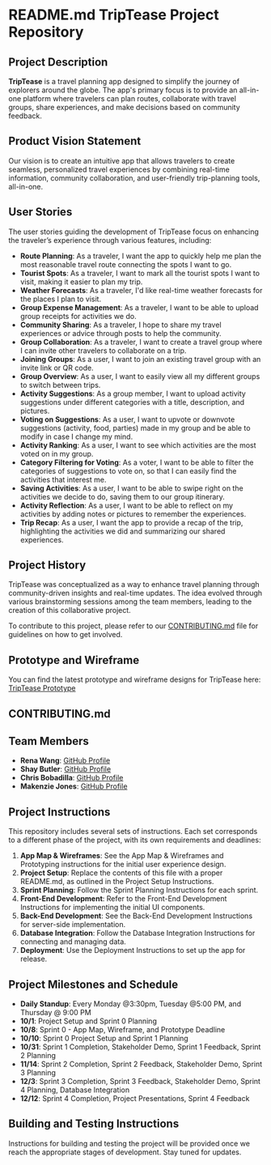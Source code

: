 # README.md TripTease Project Repository

## Project Description

**TripTease** is a travel planning app designed to simplify the journey of explorers around the globe. The app's primary focus is to provide an all-in-one platform where travelers can plan routes, collaborate with travel groups, share experiences, and make decisions based on community feedback.

## Product Vision Statement
Our vision is to create an intuitive app that allows travelers to create seamless, personalized travel experiences by combining real-time information, community collaboration, and user-friendly trip-planning tools, all-in-one.

## User Stories
The user stories guiding the development of TripTease focus on enhancing the traveler’s experience through various features, including:

- **Route Planning**: As a traveler, I want the app to quickly help me plan the most reasonable travel route connecting the spots I want to go.
- **Tourist Spots**: As a traveler, I want to mark all the tourist spots I want to visit, making it easier to plan my trip.
- **Weather Forecasts**: As a traveler, I'd like real-time weather forecasts for the places I plan to visit.
- **Group Expense Management**: As a traveler, I want to be able to upload group receipts for activities we do.
- **Community Sharing**: As a traveler, I hope to share my travel experiences or advice through posts to help the community.
- **Group Collaboration**: As a traveler, I want to create a travel group where I can invite other travelers to collaborate on a trip.
- **Joining Groups**: As a user, I want to join an existing travel group with an invite link or QR code.
- **Group Overview**: As a user, I want to easily view all my different groups to switch between trips.
- **Activity Suggestions**: As a group member, I want to upload activity suggestions under different categories with a title, description, and pictures.
- **Voting on Suggestions**: As a user, I want to upvote or downvote suggestions (activity, food, parties) made in my group and be able to modify in case I change my mind.
- **Activity Ranking**: As a user, I want to see which activities are the most voted on in my group.
- **Category Filtering for Voting**: As a voter, I want to be able to filter the categories of suggestions to vote on, so that I can easily find the activities that interest me.
- **Saving Activities**: As a user, I want to be able to swipe right on the activities we decide to do, saving them to our group itinerary.
- **Activity Reflection**: As a user, I want to be able to reflect on my activities by adding notes or pictures to remember the experiences.
- **Trip Recap**: As a user, I want the app to provide a recap of the trip, highlighting the activities we did and summarizing our shared experiences.

## Project History
TripTease was conceptualized as a way to enhance travel planning through community-driven insights and real-time updates. The idea evolved through various brainstorming sessions among the team members, leading to the creation of this collaborative project.

To contribute to this project, please refer to our [CONTRIBUTING.md](CONTRIBUTING.md) file for guidelines on how to get involved.

## Prototype and Wireframe
You can find the latest prototype and wireframe designs for TripTease here: [TripTease Prototype](https://www.figma.com/team_invite/redeem/fzXSEKN6dldk3lug3zAODf)
## CONTRIBUTING.md
## Team Members
- **Rena Wang**: [GitHub Profile](https://github.com/nomegustaexam)
- **Shay Butler**: [GitHub Profile](https://github.com/hawk-2414)
- **Chris Bobadilla**: [GitHub Profile](https://github.com/chrisbobadilla)
- **Makenzie Jones**: [GitHub Profile](https://github.com/m4kenziejones)

## Project Instructions
This repository includes several sets of instructions. Each set corresponds to a different phase of the project, with its own requirements and deadlines:

1. **App Map & Wireframes**: See the App Map & Wireframes and Prototyping instructions for the initial user experience design.
2. **Project Setup**: Replace the contents of this file with a proper README.md, as outlined in the Project Setup Instructions.
3. **Sprint Planning**: Follow the Sprint Planning Instructions for each sprint.
4. **Front-End Development**: Refer to the Front-End Development Instructions for implementing the initial UI components.
5. **Back-End Development**: See the Back-End Development Instructions for server-side implementation.
6. **Database Integration**: Follow the Database Integration Instructions for connecting and managing data.
7. **Deployment**: Use the Deployment Instructions to set up the app for release.

## Project Milestones and Schedule
- **Daily Standup**: Every Monday @3:30pm, Tuesday @5:00 PM, and Thursday @ 9:00 PM
- **10/1**: Project Setup and Sprint 0 Planning
- **10/8**: Sprint 0 - App Map, Wireframe, and Prototype Deadline
- **10/10**: Sprint 0 Project Setup and Sprint 1 Planning
- **10/31**: Sprint 1 Completion, Stakeholder Demo, Sprint 1 Feedback, Sprint 2 Planning
- **11/14**: Sprint 2 Completion, Sprint 2 Feedback, Stakeholder Demo, Sprint 3 Planning
- **12/3**: Sprint 3 Completion, Sprint 3 Feedback, Stakeholder Demo, Sprint 4 Planning, Database Integration
- **12/12**: Sprint 4 Completion, Project Presentations, Sprint 4 Feedback

## Building and Testing Instructions
Instructions for building and testing the project will be provided once we reach the appropriate stages of development. Stay tuned for updates.
